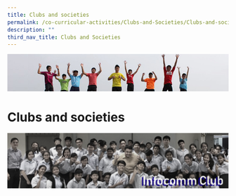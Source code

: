 ```yaml
---
title: Clubs and societies
permalink: /co-curricular-activities/Clubs-and-Societies/Clubs-and-societies/permalink/
description: ""
third_nav_title: Clubs and Societies
---
```

![](/images/Banner.jpg)

Clubs and societies
===================

![](/images/Clubs.png)